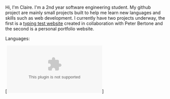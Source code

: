 Hi, I'm Claire. I'm a 2nd year software engineering student. My github project are mainly small projects built to help me learn new languages and skills such as web development. I currently have two projects underway, the first is a [typing test website](https://github.com/pbertone20/Typing-Test-Website) created in collaboration with Peter Bertone and the second is a personal portfolio website.

Languages:

[![website](clairemather.com)]
